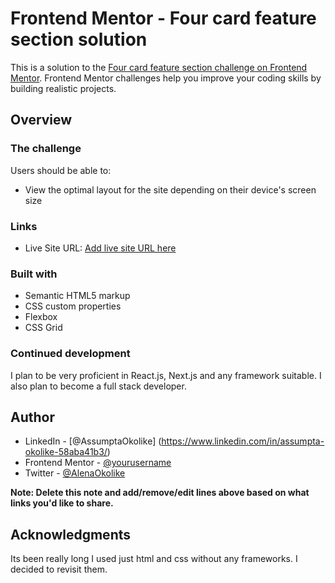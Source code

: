 # Frontend Mentor - Four card feature section solution

This is a solution to the [Four card feature section challenge on Frontend Mentor](https://www.frontendmentor.io/challenges/four-card-feature-section-weK1eFYK). Frontend Mentor challenges help you improve your coding skills by building realistic projects. 


## Overview

### The challenge

Users should be able to:

- View the optimal layout for the site depending on their device's screen size



### Links
- Live Site URL: [Add live site URL here](https://your-live-site-url.com)



### Built with

- Semantic HTML5 markup
- CSS custom properties
- Flexbox
- CSS Grid








### Continued development

I plan to be very proficient in React.js, Next.js and any framework suitable. I also plan to become a full stack developer.

## Author

- LinkedIn - [@AssumptaOkolike] (https://www.linkedin.com/in/assumpta-okolike-58aba41b3/)
- Frontend Mentor - [@yourusername](https://www.frontendmentor.io/profile/yourusername)
- Twitter - [@AlenaOkolike](https://www.twitter.com/AlenaOkolike)

**Note: Delete this note and add/remove/edit lines above based on what links you'd like to share.**

## Acknowledgments

Its been really long I used just html and css without any frameworks. I decided to revisit them.

